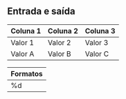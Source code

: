 ## Entrada e saída

| Coluna 1 | Coluna 2 | Coluna 3 |
|----------|----------|----------|
| Valor 1  | Valor 2  | Valor 3  |
| Valor A  | Valor B  | Valor C  |

| Formatos             |
|----------------------|
| %d | inteiro decimal |